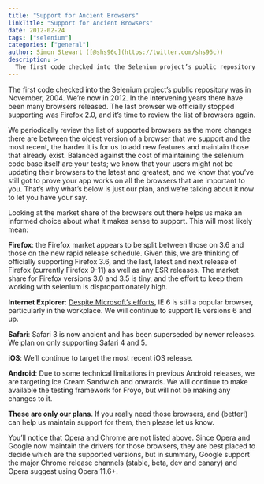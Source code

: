 ```yaml
---
title: "Support for Ancient Browsers"
linkTitle: "Support for Ancient Browsers"
date: 2012-02-24
tags: ["selenium"]
categories: ["general"]
author: Simon Stewart ([@shs96c](https://twitter.com/shs96c))
description: >
  The first code checked into the Selenium project’s public repository was in November, 2004.
---
```


The first code checked into the Selenium project’s public repository was in November, 2004. We’re now in 2012. In the intervening years there have been many browsers released. The last browser we officially stopped supporting was Firefox 2.0, and it’s time to review the list of browsers again.

We periodically review the list of supported browsers as the more changes there are between the oldest version of a browser that we support and the most recent, the harder it is for us to add new features and maintain those that already exist. Balanced against the cost of maintaining the selenium code base itself are your tests; we know that your users might not be updating their browsers to the latest and greatest, and we know that you’ve still got to prove your app works on all the browsers that are important to you. That’s why what’s below is just our plan, and we’re talking about it now to let you have your say.

Looking at the market share of the browsers out there helps us make an informed choice about what it makes sense to support. This will most likely mean:

**Firefox**: the Firefox market appears to be split between those on 3.6 and those on the new rapid release schedule. Given this, we are thinking of officially supporting Firefox 3.6, and the last, latest and next release of Firefox (currently Firefox 9-11) as well as any ESR releases. The market share for Firefox versions 3.0 and 3.5 is tiny, and the effort to keep them working with selenium is disproportionately high.

**Internet Explorer**: [Despite Microsoft’s efforts](http://www.ie6countdown.com/), IE 6 is still a popular browser, particularly in the workplace. We will continue to support IE versions 6 and up.

**Safari**: Safari 3 is now ancient and has been superseded by newer releases. We plan on only supporting Safari 4 and 5.

**iOS**: We’ll continue to target the most recent iOS release.

**Android**: Due to some technical limitations in previous Android releases, we are targeting Ice Cream Sandwich and onwards. We will continue to make available the testing framework for Froyo, but will not be making any changes to it.

**These are only our plans**. If you really need those browsers, and (better!) can help us maintain support for them, then please let us know.

You’ll notice that Opera and Chrome are not listed above. Since Opera and Google now maintain the drivers for those browsers, they are best placed to decide which are the supported versions, but in summary, Google support the major Chrome release channels (stable, beta, dev and canary) and Opera suggest using Opera 11.6+.